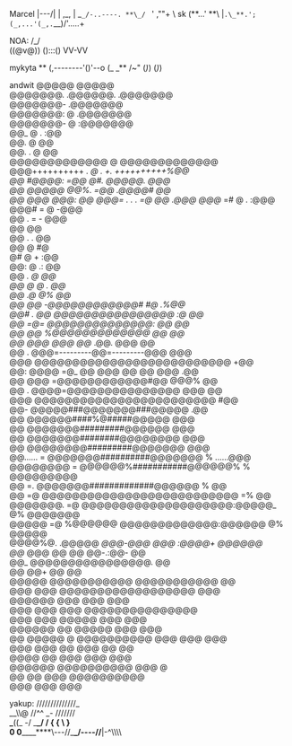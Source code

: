 Marcel
|\---/|
| ,_, |
\_`_/-..----.
**\_/ ` ' ,""+ \ sk
(**...' **\ |`.\_**.';
(_,...'(_,.`\_\_)/'.....+

NOA:
/\_/\
((@v@))
():::()
VV-VV

mykyta
**
(\,--------'()'--o
(\_ \_** /~"
(_)_) (_)_)

andwit
@@@@@ @@@@@  
 @@@@@@@. .@@@@@@. .@@@@@@@  
 @@@@@@@- .@@@@@@@  
 @@@@@@@: @ .@@@@@@@  
 @@@@@@@- @ :@@@@@@@  
 @@_ @ . :@@  
 @@. @ @@  
 @@. . @ @@  
 @@@@@@@@@@@@@ @ @@@@@@@@@@@@@  
 @@@++++++++++ _. @ . +. ++++++++++%@@  
 @@ #@@@@: =@@ @#. @@@@@. @@@  
 @@ @@@@@ @@%. =@@ .@@@@# @@  
 @@ @@@ @@@: @@
@@@= . . . =@ @@ .@@@
@@@_ =# @ . :@@@  
 @@@# = @ -@@@  
 @@ . = - @@@  
 @@ @@  
 @@ . . @@  
 @@ @ #@  
 @# @ + :@@  
 @@: @ .: @@  
 @@ _. @ @@  
 @@ @ @ . @@  
 @@ .@ @% @@  
 @@ @@ -@@@@@@@@@@@@# #@ .%@@  
 @@# . @@ @@@@@@@@@@@@@@@@ :@ @@  
 @@ =@= @@@@@@@@@@@@@@: @@ @@  
 @@ @@ %@@@@@@@@@@@@@ @@ @@  
 @@ @@@ @@@ @@_ .@@. @@@ @@  
 @@ . @@@=---------@@=---------@@@ @@@  
 @@@ @@@@@@@@@@@@@@@@@@@@@@@@@@ +@@  
 @@: @@@@ =@_ @@ @@@ @@ @@ @@@ .@@  
 @@ @@@ =@@@@@@@@@@@@#@@ @@@% @@  
 @@ . @@@@=@@@@@@@@@@@@@@@ @@@ @@  
 @@@ @@@@@@@@@@@@@@@@@@@@@@@@ #@@  
 @@- @@@@@###@@@@@@@###@@@@@ .@@  
 @@ @@@@@@####%@#####@@@@@ @@@  
 @@ @@@@@@@#########@@@@@@ @@@  
 @@ @@@@@@@########@@@@@@@@ @@@  
 @@ @@@@@@@@#########@@@@@@@ @@@  
 @@...... = @@@@@@@##########@@@@@@@ % ......@@@  
 @@@@@@@@ = @@@@@@%###########@@@@@@% % @@@@@@@@@  
 @@ =. @@@@@@@#############@@@@@@ % @@  
 @@ =@ @@@@@@@@@@@@@@@@@@@@@@@@@@ =% @@  
 @@@@@@@. =@ @@@@@@@@@@@@@@@@@@@@:@@@@@_ @% @@@@@@@  
 @@@@@ =@ %@@@@@@ @@@@@@@@@@@@@:@@@@@@ @% @@@@@  
 @@@@%@. .@@@@@ _@@@-@@@ @@@ :@@@@+ @@@@@@  
 @@_ @@@ @@ @@ @@-.:@@- @@  
 @@_ @@@@@@@@@@@@@@@@. @@  
 @@ @@+ @@ @@  
 @@@@@ @@@@@@@@@@@ @@@@@@@@@@@ @@  
 @@@ @@@ @@@@@@@@@@@@@@@@@@ @@@  
 @@@@@@ @@@ @@@ @@@  
 @@@ @@@ @@@ @@@@@@@@@@@@@@@  
 @@@ @@@ @@@@@ @@@ @@@  
 @@@@@@ @@ @@@@@ @@@ @@@  
 @@ @@@@@ @ @@@@@@@@@@ @@@ @@@ @@@  
 @@@ @@@ @@ @@@ @@ @@  
 @@@@ @@ @@@ @@@ @@@  
 @@@@@@ @@@@@@@@@@ @@@ @  
 @@ @@ @@@ @@@@@@@@@@  
 @@@ @@@ @@@

yakup:
//////////////_  
 \_\_\\\\@ //^^ _- \///////  
 **\_**((\_ \-/ \_**\_/ / { { \\ }  
 0
0**\_\_\_\_****\\\---//\_**\_/----//**|-^\\\\\\\\
